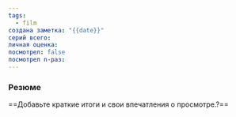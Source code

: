 ```yaml
---
tags:
  - film
создана заметка: "{{date}}"
серий всего: 
личная оценка: 
посмотрел: false
посмотрел n-раз:
---
```

### Резюме
==Добавьте краткие итоги и свои впечатления о просмотре.?==

